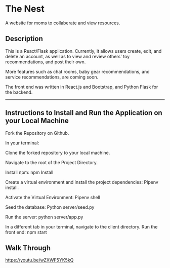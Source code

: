 # The Nest
A website for moms to collaberate and view resources.

## Description

This is a React/Flask application. Currently, it allows users create, edit, and delete an account, as well as to view and review others' toy recommendations, and post their own.

More features such as chat rooms, baby gear recommendations, and service recommendations, are coming soon.

The front end was written in React.js and Bootstrap, and Python Flask for the backend.

---

## Instructions to Install and Run the Application on your Local Machine

Fork the Repository on Github.

In your terminal: 

Clone the forked repository to your local machine.

Navigate to the root of the Project Directory.

Install npm: npm Install

Create a virtual environment and install the project dependencies: Pipenv install.

Activate the Virtual Environment: Pipenv shell

Seed the database: Python server/seed.py

Run the server: python server/app.py

In a different tab in your terminal, navigate to the client directory. Run the front end: npm start

## Walk Through

https://youtu.be/wZXWF5YK5kQ
